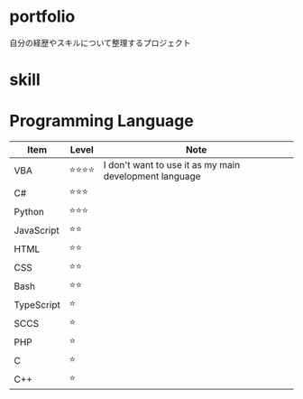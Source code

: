 # portfolio
自分の経歴やスキルについて整理するプロジェクト


# skill


# Programming Language

| Item | Level | Note |
|---|---|---|
| VBA | :star::star::star::star: | I don't want to use it as my main development language|
| C# | :star::star::star: | |
| Python | :star::star::star: | |
| JavaScript | :star::star: | |
| HTML | :star::star: | |
| CSS | :star::star: | |
| Bash | :star::star: | |
| TypeScript | :star: | |
| SCCS | :star: | |
| PHP | :star: | |
| C | :star: | |
| C++ | :star: | |




